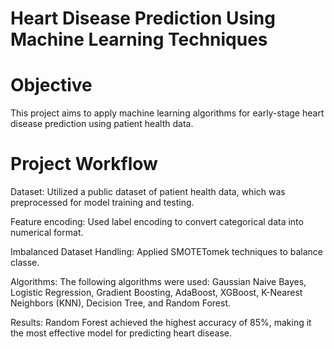 # Heart Disease Prediction Using Machine Learning Techniques

# Objective
This project aims to apply machine learning algorithms for early-stage heart disease prediction using patient health data.

# Project Workflow
 Dataset: Utilized a public dataset of patient health data, which was preprocessed for model training and testing.
 
 Feature encoding: Used label encoding to convert categorical data into numerical format.
 
 Imbalanced Dataset Handling: Applied SMOTETomek techniques to balance classe.
 
 Algorithms: The following algorithms were used: Gaussian Naive Bayes, Logistic Regression, Gradient Boosting, AdaBoost, XGBoost, K-Nearest Neighbors (KNN), Decision Tree, 
 and Random Forest.
 
 Results: Random Forest achieved the highest accuracy of 85%, making it the most effective model for predicting heart disease.
